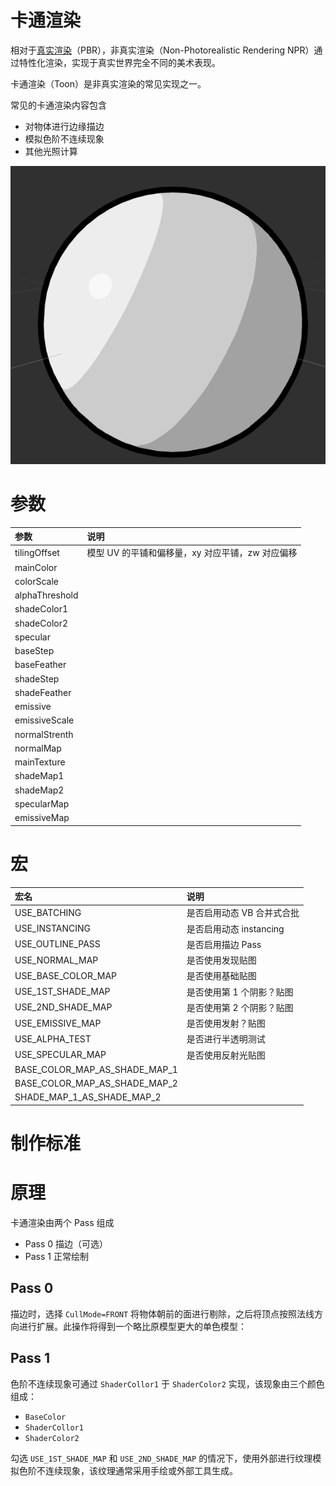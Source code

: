 # 卡通渲染

 相对于[真实渲染](effect-buildin-pbr.md)（PBR），非真实渲染（Non-Photorealistic Rendering NPR）通过特性化渲染，实现于真实世界完全不同的美术表现。

 卡通渲染（Toon）是非真实渲染的常见实现之一。 

 常见的卡通渲染内容包含 

 - 对物体进行边缘描边
 - 模拟色阶不连续现象
 - 其他光照计算
  
 ![toon](img/toon.png)

 # 参数

| 参数         | 说明                                                              |
| :------------- | :---------------------------------------------------------------- |
| tilingOffset   | 模型 UV 的平铺和偏移量，xy 对应平铺，zw 对应偏移|
| mainColor      |
| colorScale     |
| alphaThreshold |
| shadeColor1    |
| shadeColor2    |
| specular       |
| baseStep       |
| baseFeather    |
| shadeStep      |
| shadeFeather   |
| emissive       |
| emissiveScale  |
| normalStrenth  |
| normalMap      |
| mainTexture    |
| shadeMap1      |
| shadeMap2      |
| specularMap    |
| emissiveMap    |

 # 宏

 | 宏名                          | 说明                      |
 | :---------------------------- | :------------------------ |
 | USE_BATCHING | 是否启用动态 VB 合并式合批 |
| USE_INSTANCING | 是否启用动态 instancing |
 | USE_OUTLINE_PASS              | 是否启用描边 Pass         |
 | USE_NORMAL_MAP                | 是否使用发现贴图          |
 | USE_BASE_COLOR_MAP            | 是否使用基础贴图          |
 | USE_1ST_SHADE_MAP             | 是否使用第 1 个阴影？贴图 |
 | USE_2ND_SHADE_MAP             | 是否使用第 2 个阴影？贴图 |
 | USE_EMISSIVE_MAP              | 是否使用发射？贴图        |
 | USE_ALPHA_TEST                | 是否进行半透明测试        |
 | USE_SPECULAR_MAP              | 是否使用反射光贴图        |
 | BASE_COLOR_MAP_AS_SHADE_MAP_1 |                           |
 | BASE_COLOR_MAP_AS_SHADE_MAP_2 |                           |
 | SHADE_MAP_1_AS_SHADE_MAP_2    |                           |

 # 制作标准

 # 原理

 卡通渲染由两个 Pass 组成
 
 - Pass 0 描边（可选）
 - Pass 1 正常绘制

## Pass 0

描边时，选择 `CullMode=FRONT` 将物体朝前的面进行剔除，之后将顶点按照法线方向进行扩展。此操作将得到一个略比原模型更大的单色模型：

## Pass 1

色阶不连续现象可通过 `ShaderCollor1` 于 `ShaderColor2` 实现，该现象由三个颜色组成： 

- `BaseColor`
- `ShaderCollor1`
- `ShaderColor2`

勾选 `USE_1ST_SHADE_MAP` 和 `USE_2ND_SHADE_MAP` 的情况下，使用外部进行纹理模拟色阶不连续现象，该纹理通常采用手绘或外部工具生成。